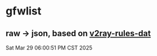# gfwlist
## raw -> json, based on [v2ray-rules-dat](https://github.com/Loyalsoldier/v2ray-rules-dat)
Sat Mar 29 06:00:51 PM CST 2025

